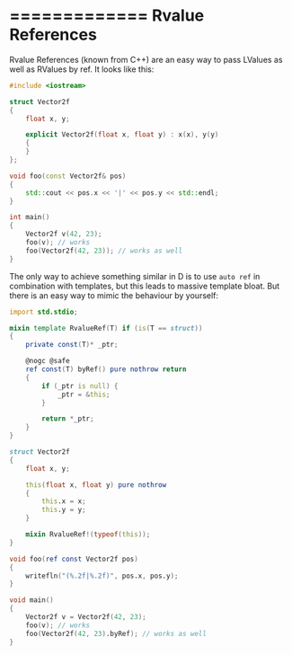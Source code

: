 =============
Rvalue References
=============

Rvalue References (known from C++) are an easy way to pass LValues as well as RValues by ref.
It looks like this:

```cpp
#include <iostream>

struct Vector2f
{
    float x, y;

    explicit Vector2f(float x, float y) : x(x), y(y)
    {
    }
};

void foo(const Vector2f& pos)
{
    std::cout << pos.x << '|' << pos.y << std::endl;
}

int main()
{
    Vector2f v(42, 23);
    foo(v); // works
    foo(Vector2f(42, 23)); // works as well
}
```

The only way to achieve something similar in D is to use `auto ref` in combination with templates, but this leads to massive template bloat.
But there is an easy way to mimic the behaviour by yourself:

```d
import std.stdio;

mixin template RvalueRef(T) if (is(T == struct))
{
    private const(T)* _ptr;

    @nogc @safe
    ref const(T) byRef() pure nothrow return
    {
        if (_ptr is null) {
            _ptr = &this;
        }

        return *_ptr;
    }
}

struct Vector2f
{
    float x, y;

    this(float x, float y) pure nothrow
    {
        this.x = x;
        this.y = y;
    }

    mixin RvalueRef!(typeof(this));
}

void foo(ref const Vector2f pos)
{
    writefln("(%.2f|%.2f)", pos.x, pos.y);
}

void main()
{
    Vector2f v = Vector2f(42, 23);
    foo(v); // works
    foo(Vector2f(42, 23).byRef); // works as well
}
```
